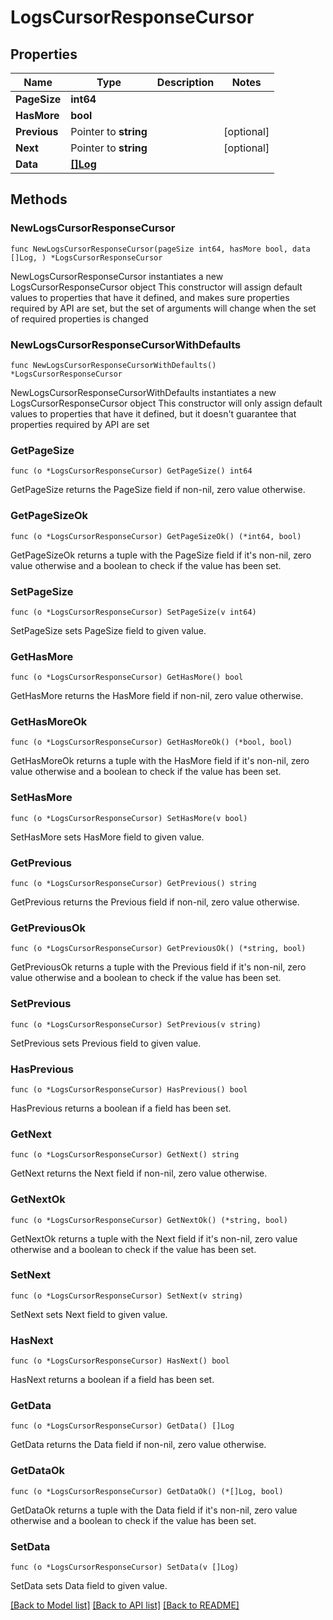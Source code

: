 # LogsCursorResponseCursor

## Properties

Name | Type | Description | Notes
------------ | ------------- | ------------- | -------------
**PageSize** | **int64** |  | 
**HasMore** | **bool** |  | 
**Previous** | Pointer to **string** |  | [optional] 
**Next** | Pointer to **string** |  | [optional] 
**Data** | [**[]Log**](Log.md) |  | 

## Methods

### NewLogsCursorResponseCursor

`func NewLogsCursorResponseCursor(pageSize int64, hasMore bool, data []Log, ) *LogsCursorResponseCursor`

NewLogsCursorResponseCursor instantiates a new LogsCursorResponseCursor object
This constructor will assign default values to properties that have it defined,
and makes sure properties required by API are set, but the set of arguments
will change when the set of required properties is changed

### NewLogsCursorResponseCursorWithDefaults

`func NewLogsCursorResponseCursorWithDefaults() *LogsCursorResponseCursor`

NewLogsCursorResponseCursorWithDefaults instantiates a new LogsCursorResponseCursor object
This constructor will only assign default values to properties that have it defined,
but it doesn't guarantee that properties required by API are set

### GetPageSize

`func (o *LogsCursorResponseCursor) GetPageSize() int64`

GetPageSize returns the PageSize field if non-nil, zero value otherwise.

### GetPageSizeOk

`func (o *LogsCursorResponseCursor) GetPageSizeOk() (*int64, bool)`

GetPageSizeOk returns a tuple with the PageSize field if it's non-nil, zero value otherwise
and a boolean to check if the value has been set.

### SetPageSize

`func (o *LogsCursorResponseCursor) SetPageSize(v int64)`

SetPageSize sets PageSize field to given value.


### GetHasMore

`func (o *LogsCursorResponseCursor) GetHasMore() bool`

GetHasMore returns the HasMore field if non-nil, zero value otherwise.

### GetHasMoreOk

`func (o *LogsCursorResponseCursor) GetHasMoreOk() (*bool, bool)`

GetHasMoreOk returns a tuple with the HasMore field if it's non-nil, zero value otherwise
and a boolean to check if the value has been set.

### SetHasMore

`func (o *LogsCursorResponseCursor) SetHasMore(v bool)`

SetHasMore sets HasMore field to given value.


### GetPrevious

`func (o *LogsCursorResponseCursor) GetPrevious() string`

GetPrevious returns the Previous field if non-nil, zero value otherwise.

### GetPreviousOk

`func (o *LogsCursorResponseCursor) GetPreviousOk() (*string, bool)`

GetPreviousOk returns a tuple with the Previous field if it's non-nil, zero value otherwise
and a boolean to check if the value has been set.

### SetPrevious

`func (o *LogsCursorResponseCursor) SetPrevious(v string)`

SetPrevious sets Previous field to given value.

### HasPrevious

`func (o *LogsCursorResponseCursor) HasPrevious() bool`

HasPrevious returns a boolean if a field has been set.

### GetNext

`func (o *LogsCursorResponseCursor) GetNext() string`

GetNext returns the Next field if non-nil, zero value otherwise.

### GetNextOk

`func (o *LogsCursorResponseCursor) GetNextOk() (*string, bool)`

GetNextOk returns a tuple with the Next field if it's non-nil, zero value otherwise
and a boolean to check if the value has been set.

### SetNext

`func (o *LogsCursorResponseCursor) SetNext(v string)`

SetNext sets Next field to given value.

### HasNext

`func (o *LogsCursorResponseCursor) HasNext() bool`

HasNext returns a boolean if a field has been set.

### GetData

`func (o *LogsCursorResponseCursor) GetData() []Log`

GetData returns the Data field if non-nil, zero value otherwise.

### GetDataOk

`func (o *LogsCursorResponseCursor) GetDataOk() (*[]Log, bool)`

GetDataOk returns a tuple with the Data field if it's non-nil, zero value otherwise
and a boolean to check if the value has been set.

### SetData

`func (o *LogsCursorResponseCursor) SetData(v []Log)`

SetData sets Data field to given value.



[[Back to Model list]](../README.md#documentation-for-models) [[Back to API list]](../README.md#documentation-for-api-endpoints) [[Back to README]](../README.md)


